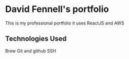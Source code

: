 # David Fennell's portfolio

This is my professional portfolio it uses ReactJS and AWS

## Technologies Used

Brew
Git and github
SSH
